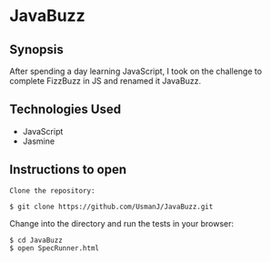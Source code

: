 JavaBuzz
=======

Synopsis
------

After spending a day learning JavaScript, I took on the challenge to complete FizzBuzz in JS and renamed it JavaBuzz. 


Technologies Used
------

* JavaScript
* Jasmine


Instructions to open
------
```
Clone the repository:

$ git clone https://github.com/UsmanJ/JavaBuzz.git
```

Change into the directory and run the tests in your browser:
```
$ cd JavaBuzz
$ open SpecRunner.html
```
